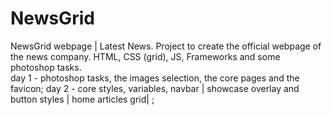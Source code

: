 # NewsGrid
NewsGrid webpage | Latest News. Project to create the official webpage of the news company. HTML, CSS (grid), JS, Frameworks and some photoshop tasks.  
day 1 - photoshop tasks, the images selection, the core pages and the favicon;
day 2 - core styles, variables, navbar | showcase overlay and button styles | home articles grid| ;

